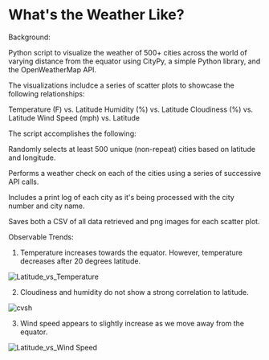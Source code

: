 # What's the Weather Like?
Background:

Python script to visualize the weather of 500+ cities across the world of varying distance from the equator using CityPy, a simple Python library, and the OpenWeatherMap API.

The visualizations includce a series of scatter plots to showcase the following relationships:

Temperature (F) vs. Latitude Humidity (%) vs. Latitude Cloudiness (%) vs. Latitude Wind Speed (mph) vs. Latitude

The script accomplishes the following:

Randomly selects at least 500 unique (non-repeat) cities based on latitude and longitude.

Performs a weather check on each of the cities using a series of successive API calls.

Includes a print log of each city as it's being processed with the city number and city name.

Saves both a CSV of all data retrieved and png images for each scatter plot.

Observable Trends:

1. Temperature increases towards the equator. However, temperature decreases after 20 degrees latitude.

![Latitude_vs_Temperature](https://user-images.githubusercontent.com/44784856/58780555-20950c80-858e-11e9-89e4-a9257eca5efe.png)

2. Cloudiness and humidity do not show a strong correlation to latitude.

![cvsh](https://user-images.githubusercontent.com/44784856/58780936-5090df80-858f-11e9-8dc5-62a7f0d22208.JPG)

3. Wind speed appears to slightly increase as we move away from the equator.

![Latitude_vs_Wind Speed](https://user-images.githubusercontent.com/44784856/58780963-61d9ec00-858f-11e9-9d09-3d3c162eec9a.png)

